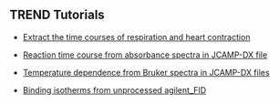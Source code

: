 ## TREND Tutorials
* [Extract the time courses of respiration and heart contraction](tutorial.md)  

* [Reaction time course from absorbance spectra in JCAMP-DX file](tutorial_aqua.md)

* [Temperature dependence from Bruker spectra in JCAMP-DX files](tutorial_multijcamp.md)  

* [Binding isotherms from unprocessed agilent_FID](tutorial_agilent.md) 
